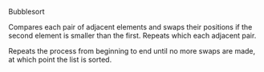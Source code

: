 Bubblesort

Compares each pair of adjacent elements and swaps their positions if the second
element is smaller than the first. Repeats which each adjacent pair.

Repeats the process from beginning to end until no more swaps are made, at
which point the list is sorted.